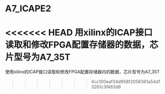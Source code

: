 # A7_ICAPE2
<<<<<<< HEAD
用xilinx的ICAP接口读取和修改FPGA配置存储器的数据，芯片型号为A7_35T
=======
使用xilinx的ICAP接口读取和修改FPGA配置存储器内的数据，芯片型号为A7_35T
>>>>>>> 4cc100eaf34d958f2058361a54d13261c3f463d8
